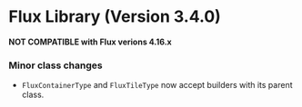 # Flux Library (Version 3.4.0)
**NOT COMPATIBLE with Flux verions 4.16.x**

### Minor class changes
- `FluxContainerType` and `FluxTileType` now accept builders with its parent class.